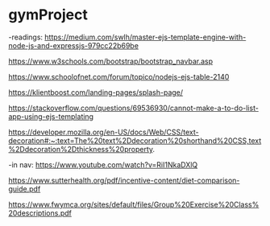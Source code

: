 # gymProject

-readings:
https://medium.com/swlh/master-ejs-template-engine-with-node-js-and-expressjs-979cc22b69be

https://www.w3schools.com/bootstrap/bootstrap_navbar.asp

https://www.schoolofnet.com/forum/topico/nodejs-ejs-table-2140

https://klientboost.com/landing-pages/splash-page/

https://stackoverflow.com/questions/69536930/cannot-make-a-to-do-list-app-using-ejs-templating

https://developer.mozilla.org/en-US/docs/Web/CSS/text-decoration#:~:text=The%20text%2Ddecoration%20shorthand%20CSS,text%2Ddecoration%2Dthickness%20property.

-in nav:
 https://www.youtube.com/watch?v=RiI1NkaDXlQ
 
 https://www.sutterhealth.org/pdf/incentive-content/diet-comparison-guide.pdf
 
https://www.fwymca.org/sites/default/files/Group%20Exercise%20Class%20descriptions.pdf
